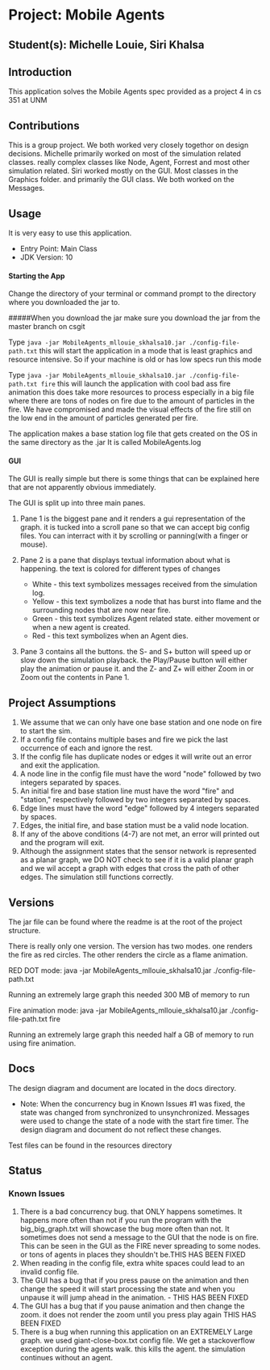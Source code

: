 # Project: Mobile Agents
## Student(s):  Michelle Louie, Siri Khalsa

## Introduction
This application solves the Mobile Agents spec provided as a project 4 in cs 351 at UNM

## Contributions
This is a group project. We both worked very closely togethor on design decisions. Michelle primarily worked on most of the simulation related classes.
really complex classes like Node, Agent, Forrest and most other simulation related. Siri worked mostly on the GUI. Most classes in the Graphics folder.
and primarily the GUI class. We both worked on the Messages.

## Usage

It is very easy to use this application.
- Entry Point: Main Class
- JDK Version: 10

#### Starting the App
Change the directory of your terminal or command prompt  to the directory where you downloaded the jar to.

#####When you download the jar make sure you download the jar from the master branch on csgit

Type `java -jar MobileAgents_mllouie_skhalsa10.jar ./config-file-path.txt` this will start
the application in a mode that is least graphics and resource intensive. So if your machine is old or has low specs run this mode

Type `java -jar MobileAgents_mllouie_skhalsa10.jar ./config-file-path.txt fire` this will launch the application with cool bad ass fire animation
this does take more resources to process especially in a big file where there are tons of nodes on fire due to the amount of particles in the fire. 
We have compromised and made the visual effects of the fire still on the low end in the amount of particles generated per fire.

The application makes a base station log file that gets created on the OS in the same directory as the .jar
It is called MobileAgents.log

#### GUI
The GUI is really simple but there is some things that can be explained here that are not apparently 
obvious immediately.

The GUI is split up into three main panes. 
1. Pane 1 is the biggest pane and it renders a gui representation of the graph. it is tucked into a scroll pane so that we can accept
big config files. You can interract with it by scrolling or panning(with a finger or mouse).
2. Pane 2 is a pane that displays textual information about what is happening. the text is colored for different types of changes

    - White - this text symbolizes messages received from the simulation log.
    - Yellow - this text symbolizes a node that has burst into flame and the surrounding nodes that are now near fire.
    - Green - this text symbolizes Agent related state. either movement or when a new agent is created.
    - Red - this text symbolizes when an Agent dies.
3. Pane 3 contains all the buttons. the S- and S+ button will speed up or slow down the simulation playback.
the Play/Pause button will either play the animation or pause it. and the Z- and Z+ will either Zoom in or Zoom out the contents in Pane 1.

## Project Assumptions
1. We assume that we can only have one base station and one node on fire to start the sim.
2. If a config file contains multiple bases and fire we pick the last occurrence of each and ignore the rest.
3. If the config file has duplicate nodes or edges it will write out an error and exit the application.
4. A node line in the config file must have the word "node" followed by two integers separated by spaces.
5. An initial fire and base station line must have the word "fire" and "station," respectively followed by two integers separated by spaces.
6. Edge lines must have the word "edge" followed by 4 integers separated by spaces.
7. Edges, the initial fire, and base station must be a valid node location.
8. If any of the above conditions (4-7) are not met, an error will printed out and the program will exit. 
9. Although the assignment states that the sensor network is represented as a planar graph, 
we DO NOT check to see if it is a valid planar graph and we wil accept a graph with edges that cross the path of 
other edges. The simulation still functions correctly.

## Versions 
The jar file can be found where the readme is at the root of the project structure.

There is really only one version. The version has two modes. one renders the fire as red circles.
The other renders the circle as a flame animation.

RED DOT mode:
java -jar MobileAgents_mllouie_skhalsa10.jar ./config-file-path.txt

Running an extremely large graph this needed 300 MB of memory to run

Fire animation mode:
java -jar MobileAgents_mllouie_skhalsa10.jar ./config-file-path.txt fire

Running an extremely large graph this needed half a GB of memory to run using fire animation.


## Docs
The design diagram and document are located in the docs directory.
 - Note: When the concurrency bug in Known Issues #1 was fixed, the state was changed from synchronized to unsynchronized. 
Messages were used to change the state of a node with the start fire timer. The design diagram and document do not reflect these changes. 

Test files can be found in the resources directory
 

## Status
### Known Issues
1. There is a bad concurrency bug. that ONLY happens sometimes. It happens more often than not if you run
the program with the big_big_graph.txt will showcase the bug more often than not. It sometimes does not send a message to the GUI
that the node is on fire. This can be seen in the GUI as the FIRE never spreading to some nodes. or tons of agents in places they shouldn't be.THIS HAS BEEN FIXED
2. When reading in the config file, extra white spaces could lead to an invalid config file. 
3. The GUI has a bug that if you press pause on the animation and then change the speed it will start processing the state
and when you unpause it will jump ahead in the animation. - THIS HAS BEEN FIXED
4. The GUI has a bug that if you pause animation and then change the zoom. it does not render the zoom until you press play again THIS HAS BEEN FIXED
5. There is a bug when running this application on an EXTREMELY Large graph. we used giant-close-box.txt config file.
We get a stackoverflow exception during the agents walk. this kills the agent. the simulation continues without an agent.